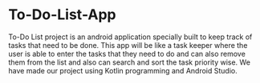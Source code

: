 # To-Do-List-App
To-Do List project is an android application specially built to keep track of tasks that need to be done. This app will be like a task keeper where the user is able to enter the tasks that they need to do and can also remove them from the list and also can search and sort the task priority wise. We have made our project using Kotlin programming and Android Studio.
